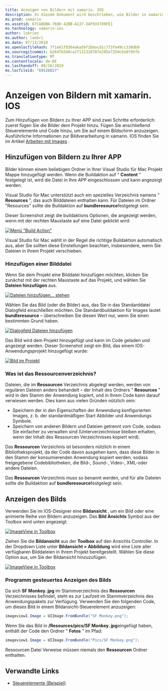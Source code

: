 ```yaml
---
title: Anzeigen von Bildern mit xamarin. IOS
description: In diesem Dokument wird beschrieben, wie Bilder in xamarin. IOS angezeigt werden. Es wird das Hinzufügen von Bildern zu einer App entweder Programm gesteuert oder über den IOS-Designer behandelt.
ms.prod: xamarin
ms.assetid: 67CA8DB6-769D-42BB-A137-3AF933789FE1
ms.technology: xamarin-ios
author: lobrien
ms.author: laobri
ms.date: 07/13/2018
ms.openlocfilehash: 7f1e61f9364a6a59f2bbacd1c773fe49cc338db9
ms.sourcegitcommit: 6264fb540ca1f131328707e295e7259cb10f95fb
ms.translationtype: MT
ms.contentlocale: de-DE
ms.lasthandoff: 08/16/2019
ms.locfileid: "69528827"
---
```

# <a name="displaying-images-with-xamarinios"></a>Anzeigen von Bildern mit xamarin. IOS

Zum Hinzufügen von Bildern zu Ihrer APP sind zwei Schritte erforderlich: zuerst fügen Sie die Bilder dem Projekt hinzu. Fügen Sie anschließend Steuerelemente und Code hinzu, um Sie auf einem Bildschirm anzuzeigen. Ausführliche Informationen zur Bildverarbeitung in xamarin. IOS finden Sie im Artikel [Arbeiten mit Images](~/ios/app-fundamentals/images-icons/index.md) .

## <a name="adding-images-to-your-app"></a>Hinzufügen von Bildern zu Ihrer APP

Bilder können einem beliebigen Ordner in Ihrer Visual Studio für Mac Projekt Mappe hinzugefügt werden. Wenn die Buildaktion auf " **Content** " festgelegt ist, wird die Datei in Ihre APP eingeschlossen und kann angezeigt werden.

Visual Studio für Mac unterstützt auch ein spezielles Verzeichnis namens " **Resources** ", das auch Bilddateien enthalten kann. Für Dateien im Ordner "Resources" sollte die Buildaktion auf **bundleresource**festgelegt sein.

Dieser Screenshot zeigt die buildaktions Optionen, die angezeigt werden, wenn mit der rechten Maustaste auf eine Datei geklickt wird:

 [![](image-images/image30a.png "Menü \"Build Action\"")](image-images/image30a.png#lightbox)

Visual Studio für Mac wählt in der Regel die richtige Buildaktion automatisch aus, aber Sie sollten diese Einstellungen beachten, insbesondere, wenn Sie Dateien in Ihrem Projekt verschieben.

### <a name="adding-an-image-file"></a>Hinzufügen einer Bilddatei

Wenn Sie dem Projekt eine Bilddatei hinzufügen möchten, klicken Sie zunächst mit der rechten Maustaste auf das Projekt, und wählen Sie **Dateien hinzufügen** aus.

 [![](image-images/image31a.png "Dateien hinzufügen... stehen")](image-images/image31a.png#lightbox)

Wählen Sie das Bild (oder die Bilder) aus, das Sie in das Standarddatei Dialogfeld einschließen möchten. Die Standardbuildaktion für Images lautet **bundleresource** – überschreiben Sie diesen Wert nur, wenn Sie einen bestimmten Grund haben.

 [![](image-images/image32a.png "Dialogfeld Dateien hinzufügen")](image-images/image32a.png#lightbox)

Das Bild wird dem Projekt hinzugefügt und kann im Code geladen und angezeigt werden. Dieser Screenshot zeigt ein Bild, das einem IOS-Anwendungsprojekt hinzugefügt wurde:

 [![](image-images/image33a.png "Bild im Projekt")](image-images/image33a.png#lightbox)

### <a name="what-is-the-resources-directory"></a>Was ist das Ressourcenverzeichnis?

Dateien, die im **Ressourcen** Verzeichnis abgelegt werden, werden von regulären Dateien anders behandelt – der Inhalt des Ordners " **Resources** " wird in den Stamm der Anwendung kopiert, und in Ihrem Code kann darauf verwiesen werden. Dies kann aus vielen Gründen nützlich sein:

- Speichern der in den Eigenschaften der Anwendung konfigurierten Images, z. b. der standardmäßigen Start Abbilder und Anwendungs Symbole.
- Speichern von anderen Bildern und Dateien getrennt vom Code, sodass Sie einfacher zu verwalten sind (Unterverzeichnisse bleiben erhalten, wenn der Inhalt des Ressourcen Verzeichnisses kopiert wird).


Das **Ressourcen** Verzeichnis ist besonders nützlich in einem Bibliotheksprojekt, da der Code davon ausgehen kann, dass diese Bilder in den Stamm der konsumierenden Anwendung kopiert werden, sodass freigegebene Codebibliotheken, die Bild-, Sound-, Video-, XML-oder andere Dateien.

Das **Ressourcen** Verzeichnis muss so benannt werden, und für alle Dateien sollte die Buildaktion auf **bundleresource**festgelegt sein.

## <a name="displaying-the-image"></a>Anzeigen des Bilds

Verwenden Sie im IOS-Designer eine **Bildansicht** , um ein Bild oder eine animierte Reihe von Bildern anzuzeigen. Das **Bild Ansichts** Symbol aus der Toolbox wird unten angezeigt:

 [![](image-images/image35a.png "ImageView in Toolbox")](image-images/image35.png#lightbox)

Ziehen Sie die **Bildansicht** aus der **Toolbox** auf den Ansichts Controller. In der Dropdown Liste unter **Bildansicht > Abbildung** wird eine Liste aller verfügbaren Bilddateien in Ihrem Projekt bereitgestellt. Wählen Sie diese Option aus, um Sie der Bildansicht hinzuzufügen.

 [![](image-images/image36a.png "ImageView in Toolbox")](image-images/image36.png#lightbox)

### <a name="displaying-the-image-programmatically"></a>Programm gesteuertes Anzeigen des Bilds

Da sich **SF Monkey. jpg** im Stammverzeichnis des **Ressourcen** Verzeichnisses befindet, steht es zur Laufzeit im Stammverzeichnis des Anwendungspakets zur Verfügung. Verwenden Sie den folgenden Code, um dieses Bild in einem Bildansicht-Steuerelement anzuzeigen:

```csharp
imageview1.Image = UIImage.FromBundle("SF Monkey.png");
```

Wenn Sie das Bild in **/Resources/pics/SF Monkey. jpg**eingefügt haben, enthält der Code den Ordner " **Fotos** " im Pfad:

```csharp
imageview1.Image = UIImage.FromBundle("Pics/SF Monkey.png");
```

Ressourcen Datei Verweise müssen niemals den **Ressourcen** Ordner enthalten.

## <a name="related-links"></a>Verwandte Links

- [Steuerelemente (Beispiel)](https://docs.microsoft.com/samples/xamarin/ios-samples/controls)
